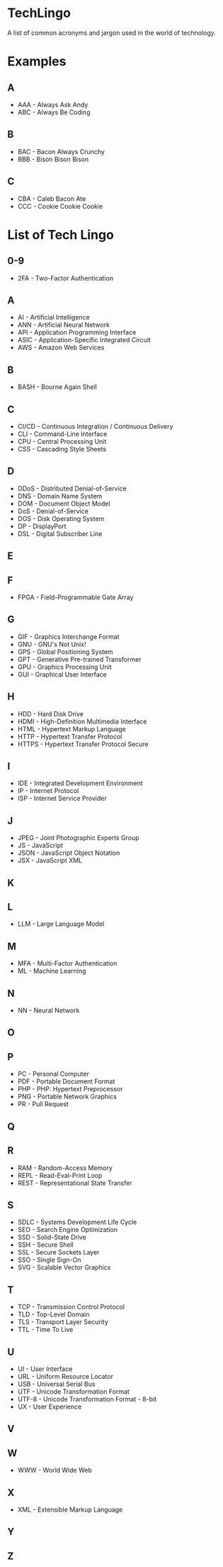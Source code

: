 # TechLingo

A list of common acronyms and jargon used in the world of technology.

# Examples

## A
* AAA - Always Ask Andy
* ABC - Always Be Coding

## B
* BAC - Bacon Always Crunchy
* BBB - Bison Bison Bison 

## C
* CBA - Caleb Bacon Ate
* CCC - Cookie Cookie Cookie

# List of Tech Lingo

## 0-9
* 2FA - Two-Factor Authentication

## A
* AI - Artificial Intelligence
* ANN - Artificial Neural Network
* API - Application Programming Interface
* ASIC - Application-Specific Integrated Circuit
* AWS - Amazon Web Services

## B
* BASH - Bourne Again Shell

## C
* CI/CD - Continuous Integration / Continuous Delivery
* CLI - Command-Line Interface
* CPU - Central Processing Unit
* CSS - Cascading Style Sheets

## D
* DDoS - Distributed Denial-of-Service
* DNS - Domain Name System
* DOM - Document Object Model
* DoS - Denial-of-Service
* DOS - Disk Operating System
* DP - DisplayPort
* DSL - Digital Subscriber Line

## E

## F
* FPGA - Field-Programmable Gate Array

## G
* GIF - Graphics Interchange Format
* GNU - GNU's Not Unix! 
* GPS - Global Positioning System
* GPT - Generative Pre-trained Transformer
* GPU - Graphics Processing Unit
* GUI - Graphical User Interface

## H
* HDD - Hard Disk Drive
* HDMI - High-Definition Multimedia Interface
* HTML - Hypertext Markup Language
* HTTP - Hypertext Transfer Protocol
* HTTPS - Hypertext Transfer Protocol Secure

## I
* IDE - Integrated Development Environment
* IP - Internet Protocol
* ISP - Internet Service Provider

## J
* JPEG - Joint Photographic Experts Group
* JS - JavaScript
* JSON - JavaScript Object Notation
* JSX - JavaScript XML

## K

## L
* LLM - Large Language Model

## M
* MFA - Multi-Factor Authentication
* ML - Machine Learning

## N
* NN - Neural Network

## O

## P
* PC - Personal Computer
* PDF - Portable Document Format
* PHP - PHP: Hypertext Preprocessor
* PNG - Portable Network Graphics
* PR - Pull Request

## Q

## R
* RAM - Random-Access Memory
* REPL - Read-Eval-Print Loop
* REST - Representational State Transfer

## S
* SDLC - Systems Development Life Cycle
* SEO - Search Engine Optimization
* SSD - Solid-State Drive
* SSH - Secure Shell
* SSL - Secure Sockets Layer
* SSO - Single Sign-On
* SVG - Scalable Vector Graphics

## T
* TCP - Transmission Control Protocol
* TLD - Top-Level Domain
* TLS - Transport Layer Security
* TTL - Time To Live

## U
* UI - User Interface
* URL - Uniform Resource Locator
* USB - Universal Serial Bus
* UTF - Unicode Transformation Format
* UTF-8 - Unicode Transformation Format - 8-bit
* UX - User Experience

## V

## W
* WWW - World Wide Web

## X
* XML - Extensible Markup Language 

## Y

## Z

